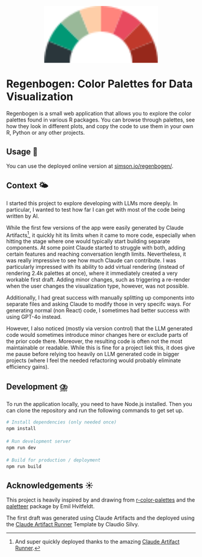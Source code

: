 <p align="center">
  <img alt="The Regenbogen Logo" src="logo.svg" width="60%" align="center">
</p>

# Regenbogen: Color Palettes for Data Visualization

Regenbogen is a small web application that allows you to explore the color palettes found in various R packages. You can browse through palettes, see how they look in different plots, and copy the code to use them in your own R, Python or any other projects.

## Usage 🌈

You can use the deployed online version at [simson.io/regenbogen/](https://simson.io/regenbogen/).

## Context 🌤️

I started this project to explore developing with LLMs more deeply. In particular, I wanted to test how far I can get with most of the code being written by AI.

While the first few versions of the app were easily generated by Claude Artifacts[^1], it quickly hit its limits when it came to more code, especially when hitting the stage where one would typically start building separate components. At some point Claude started to struggle with both, adding certain features and reaching conversation length limits. Nevertheless, it was really impressive to see how much Claude can contribute. I was particularly impressed with its ability to add virtual rendering (instead of rendering 2.4k palettes at once), where it immediately created a very workable first draft. Adding minor changes, such as triggering a re-render when the user changes the visualization type, however, was not possible.

Additionally, I had great success with manually splitting up components into separate files and asking Claude to modify those in very specifc ways. For generating normal (non React) code, I sometimes had better success with using GPT-4o instead.

However, I also noticed (mostly via version control) that the LLM generated code would sometimes introduce minor changes here or exclude parts of the prior code there. Moreover, the resulting code is often not the most maintainable or readable. While this is fine for a project liek this, it does give me pause before relying too heavily on LLM generated code in bigger projects (where I feel the needed refactoring would probably eliminate efficiency gains).

[^1]: And super quickly deployed thanks to the amazing [Claude Artifact Runner](https://github.com/claudio-silva/claude-artifact-runner).

## Development ⛈️

To run the application locally, you need to have Node.js installed. Then you can clone the repository and run the following commands to get set up.

```bash
# Install dependencies (only needed once)
npm install

# Run development server
npm run dev

# Build for production / deployment
npm run build
```

## Acknowledgements ☀️

This project is heavily inspired by and drawing from [r-color-palettes](https://emilhvitfeldt.github.io/r-color-palettes/) and the [paletteer](https://emilhvitfeldt.github.io/paletteer/) package by Emil Hvitfeldt.

The first draft was generated using Claude Artifacts and the deployed using the [Claude Artifact Runner](https://github.com/claudio-silva/claude-artifact-runner) Template by Claudio Silvy.
